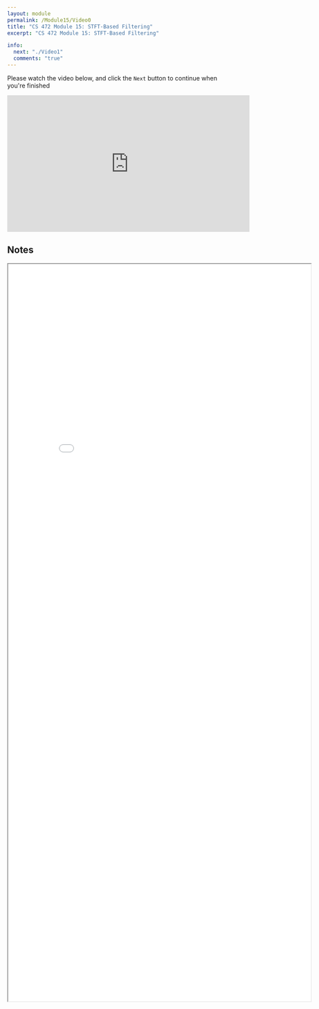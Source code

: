 ```yaml
---
layout: module
permalink: /Module15/Video0
title: "CS 472 Module 15: STFT-Based Filtering"
excerpt: "CS 472 Module 15: STFT-Based Filtering"

info:
  next: "./Video1"
  comments: "true"
---
```


<p>
Please watch the video below, and click the <code>Next</code> button to continue when you're finished
</p>

<iframe width="560" height="315" src="https://www.youtube.com/embed/N08u26VfB8k" frameborder="0" allow="accelerometer; autoplay; clipboard-write; encrypted-media; gyroscope; picture-in-picture" allowfullscreen></iframe>

<h2>Notes</h2>

<iframe src = "../images/Module15/FrequencyTaper.html" width="700" height="1700">